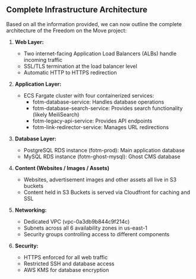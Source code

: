 ## Complete Infrastructure Architecture

Based on all the information provided, we can now outline the complete architecture of the Freedom on the Move project:

1. **Web Layer:**
   - Two internet-facing Application Load Balancers (ALBs) handle incoming traffic
   - SSL/TLS termination at the load balancer level
   - Automatic HTTP to HTTPS redirection

2. **Application Layer:**
   - ECS Fargate cluster with four containerized services:
     - fotm-database-service: Handles database operations
     - fotm-database-search-service: Provides search functionality (likely MeiliSearch)
     - fotm-legacy-api-service: Provides API endpoints
     - fotm-link-redirector-service: Manages URL redirections

3. **Database Layer:**
   - PostgreSQL RDS instance (fotm-prod): Main application database
   - MySQL RDS instance (fotm-ghost-mysql): Ghost CMS database

4. **Content (Websites / Images / Assets)**
   - Websites, advertisement images and other assets all live in S3 buckets
   - Content held in S3 Buckets is served via Cloudfront for caching and SSL

5. **Networking:**
   - Dedicated VPC (vpc-0a3db9b844c9f214c)
   - Subnets across all 6 availability zones in us-east-1
   - Security groups controlling access to different components

6. **Security:**
   - HTTPS enforced for all web traffic
   - Restricted SSH and database access
   - AWS KMS for database encryption
